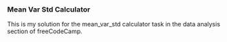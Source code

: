 ### Mean Var Std Calculator
This is my solution for the mean_var_std calculator task in the data analysis section of freeCodeCamp.
